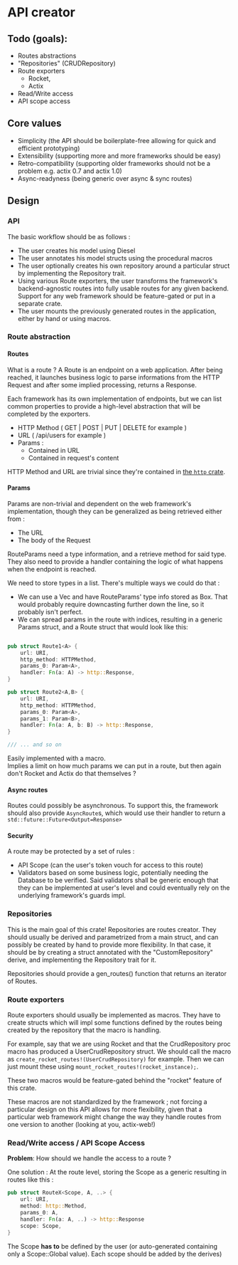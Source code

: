 # API creator 

## Todo (goals): 

* Routes abstractions
* "Repositories" (CRUDRepository)
* Route exporters 
    * Rocket, 
    * Actix 
* Read/Write access
* API scope access 

## Core values 

* Simplicity (the API should be boilerplate-free allowing for quick and efficient prototyping)
* Extensibility (supporting more and more frameworks should be easy)
* Retro-compatibility (supporting older frameworks should not be a problem e.g. actix 0.7 and actix 1.0)
* Async-readyness (being generic over async & sync routes)

## Design 

### API 

The basic workflow should be as follows : 
* The user creates his model using Diesel 
* The user annotates his model structs using the procedural macros 
* The user optionally creates his own repository around a particular struct by implementing the Repository trait. 
* Using various Route exporters, the user transforms the framework's backend-agnostic routes into fully usable routes for any given backend. Support for any web framework should be feature-gated or put in a separate crate. 
* The user mounts the previously generated routes in the application, either by hand or using macros. 

### Route abstraction

#### Routes 

What is a route ? 
A Route is an endpoint on a web application. After being reached, it launches business logic to parse informations from the HTTP Request and after some implied processing, returns a Response.

Each framework has its own implementation of endpoints, but we can list common properties to provide a high-level abstraction that will be completed by the exporters.

* HTTP Method ( GET | POST | PUT | DELETE for example )
* URL ( /api/users for example )
* Params :
    * Contained in URL 
    * Contained in request's content

HTTP Method and URL are trivial since they're contained in [the `http` crate](https://docs.rs/http/0.1.18/http). 

#### Params

Params are non-trivial and dependent on the web framework's implementation, 
though they can be generalized as being retrieved either from : 
* The URL 
* The body of the Request
 
RouteParams need a type information, and a retrieve method for said type. They also need to provide a handler containing the logic of what happens when the endpoint is reached.  

We need to store types in a list. There's multiple ways we could do that : 
* We can use a Vec<RouteParams> and have RouteParams' type info stored as Box<Any>. That would probably require downcasting further down the line, so it probably isn't perfect. 
* We can spread params in the route with indices, resulting in a generic Params struct, and a Route struct that would look like this: 

```rust

pub struct Route1<A> {
    url: URI,
    http_method: HTTPMethod,
    params_0: Param<A>,
    handler: Fn(a: A) -> http::Response, 
}

pub struct Route2<A,B> {
    url: URI,
    http_method: HTTPMethod,
    params_0: Param<A>,
    params_1: Param<B>,
    handler: Fn(a: A, b: B) -> http::Response,
}

/// ... and so on
``` 

Easily implemented with a macro.  
Implies a limit on how much params we can put in a route, but then again don't Rocket and Actix do that themselves ?


#### Async routes 

Routes could possibly be asynchronous. To support this, the framework should also provide `AsyncRoute`s, which would use their handler to return a `std::future::Future<Output=Response>` 

#### Security 

A route may be protected by a set of rules : 
* API Scope (can the user's token vouch for access to this route)
* Validators based on some business logic, potentially needing the Database to be verified. Said validators shall be generic enough that they can be implemented at user's level and could eventually rely on the underlying framework's guards impl. 

### Repositories 

This is the main goal of this crate!
Repositories are routes creator. They should usually be derived and parametrized from a main struct, and can possibly be created by hand to provide more flexibility. In that case, it should be by creating a struct annotated with the "CustomRepository" derive, and implementing the Repository trait for it. 

Repositories should provide a gen_routes() function that returns an iterator of Routes.  

### Route exporters

Route exporters should usually be implemented as macros. They have to create structs which will impl some functions defined by the routes being created by the repository that the macro is handling. 

For example, say that we are using Rocket and that the CrudRepository proc macro has produced a UserCrudRepository struct. We should call the macro as `create_rocket_routes!(UserCrudRepository)` for example. 
Then we can just mount these using `mount_rocket_routes!(rocket_instance);`.

These two macros would be feature-gated behind the "rocket" feature of this crate. 

These macros are not standardized by the framework ; not forcing a particular design on this API allows for more flexibility, given that a particular web framework might change the way they handle routes from one version to another (looking at you, actix-web!)

### Read/Write access / API Scope Access

**Problem**: How should we handle the access to a route ? 

One solution : At the route level, storing the Scope as a generic resulting in routes like this :  

```rust
pub struct RouteX<Scope, A, ..> {
	url: URI,
	method: http::Method,
	params_0: A,
	handler: Fn(a: A, ..) -> http::Response
	scope: Scope,
}
```
The Scope **has to** be defined by the user (or auto-generated containing only a Scope::Global value). Each scope should be added by the derives)
